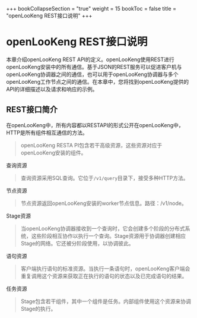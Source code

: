 +++
bookCollapseSection = "true"
weight = 15
bookToc = false
title = "openLooKeng REST接口说明"
+++


# openLooKeng REST接口说明


本章介绍openLooKeng REST API的定义。openLooKeng使用REST进行openLooKeng安装中的所有通信。基于JSON的REST服务可以促进客户机与openLooKeng协调器之间的通信，也可以用于openLooKeng协调器与多个openLooKeng工作节点之间的通信。在本章中，您将找到openLooKeng提供的API的详细描述以及请求和响应的示例。


## REST接口简介


在openLooKeng中，所有内容都以RESTAPI的形式公开在openLooKeng中，HTTP是所有组件相互通信的方法。

> openLooKeng RESTA PI包含若干高级资源，这些资源对应于openLooKeng安装的组件。

查询资源

> 查询资源采用SQL查询。它位于`/v1/query`目录下，接受多种HTTP方法。

节点资源

> 节点资源返回openLooKeng安装的worker节点信息。路径：/v1/node。

Stage资源

> 当openLooKeng协调器接收到一个查询时，它会创建多个阶段的分布式系统，这些阶段相互协作以执行一个查询。Stage资源用于协调器创建相应Stage的网络。它还被分阶段使用，以协调彼此。

语句资源

> 客户端执行语句的标准资源。当执行一条语句时，openLooKeng客户端会重复调用这个资源来获取正在执行的语句的状态以及已完成语句的结果。

任务资源

> Stage包含若干组件，其中一个组件是任务。内部组件使用这个资源来协调Stage的执行。
